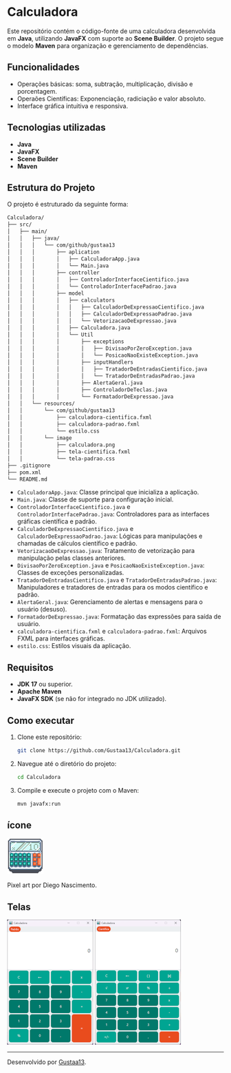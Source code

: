 # Calculadora

Este repositório contém o código-fonte de uma calculadora desenvolvida em **Java**, utilizando **JavaFX** com suporte ao **Scene Builder**. O projeto segue o modelo **Maven** para organização e gerenciamento de dependências.

## Funcionalidades

- Operações básicas: soma, subtração, multiplicação, divisão e porcentagem.
- Operaões Científicas: Exponenciação, radiciação e valor absoluto.
- Interface gráfica intuitiva e responsiva.

## Tecnologias utilizadas

- **Java**
- **JavaFX**
- **Scene Builder**
- **Maven**

## Estrutura do Projeto

O projeto é estruturado da seguinte forma:

```
Calculadora/
├── src/
│   ├── main/
│   │   ├── java/
│   │   │   └── com/github/gustaa13
│   │   │       ├── aplication
│   │   │       │   ├── CalculadoraApp.java
│   │   │       │   └── Main.java
│   │   │       ├── controller
│   │   │       │   ├── ControladorInterfaceCientifico.java
│   │   │       │   └── ControladorInterfacePadrao.java
│   │   │       ├── model
│   │   │       │   ├── calculators
│   │   │       │   │   ├── CalculadorDeExpressaoCientifico.java
│   │   │       │   │   ├── CalculadorDeExpressaoPadrao.java
│   │   │       │   │   └── VetorizacaoDeExpressao.java
│   │   │       │   ├── Calculadora.java
│   │   │       │   └── Util
│   │   │       │       ├── exceptions
│   │   │       │       │   ├── DivisaoPorZeroException.java
│   │   │       │       │   └── PosicaoNaoExisteException.java
│   │   │       │       ├── inputHandlers
│   │   │       │       │   ├── TratadorDeEntradasCientifico.java
│   │   │       │       │   └── TratadorDeEntradasPadrao.java
│   │   │       │       ├── AlertaGeral.java
│   │   │       │       ├── ControladorDeTeclas.java
│   │   │       │       └── FormatadorDeExpressao.java
│   │   └── resources/
│   │       └── com/github/gustaa13
│   │           ├── calculadora-cientifica.fxml
│   │           ├── calculadora-padrao.fxml
│   │           └── estilo.css
│   │       └── image
│   │           ├── calculadora.png
│   │           ├── tela-cientifica.fxml
│   │           └── tela-padrao.css
├── .gitignore
├── pom.xml
└── README.md
```

- `CalculadoraApp.java`: Classe principal que inicializa a aplicação.
- `Main.java`: Classe de suporte para configuração inicial.
- `ControladorInterfaceCientifico.java` e `ControladorInterfacePadrao.java`: Controladores para as interfaces gráficas científica e padrão.
- `CalculadorDeExpressaoCientifico.java` e `CalculadorDeExpressaoPadrao.java`: Lógicas para manipulações e chamadas de cálculos científico e padrão.
- `VetorizacaoDeExpressao.java`: Tratamento de vetorização para manipulação pelas classes anteriores.
- `DivisaoPorZeroException.java` e `PosicaoNaoExisteException.java`: Classes de exceções personalizadas.
- `TratadorDeEntradasCientifico.java` e `TratadorDeEntradasPadrao.java`: Manipuladores e tratadores de entradas para os modos científico e padrão.
- `AlertaGeral.java`: Gerenciamento de alertas e mensagens para o usuário (desuso).
- `FormatadorDeExpressao.java`: Formatação das expressões para saída de usuário.
- `calculadora-cientifica.fxml` e `calculadora-padrao.fxml`: Arquivos FXML para interfaces gráficas.
- `estilo.css`: Estilos visuais da aplicação.

## Requisitos

- **JDK 17** ou superior.
- **Apache Maven**
- **JavaFX SDK** (se não for integrado no JDK utilizado).

## Como executar

1. Clone este repositório:
   ```bash
   git clone https://github.com/Gustaa13/Calculadora.git
   ```

2. Navegue até o diretório do projeto:
   ```bash
   cd Calculadora
   ```

3. Compile e execute o projeto com o Maven:
   ```bash
   mvn javafx:run
   ```

## ícone

![ícone da Calculadora](src/main/resources/image/calculadora.png) 

Pixel art por Diego Nascimento.

## Telas

![Interface da Calculadora Padrão](src/main/resources/image/tela-padrao.png) ![Interface da Calculadora Científica](src/main/resources/image/tela-cientifica.png) 

---

Desenvolvido por [Gustaa13](https://github.com/Gustaa13).
